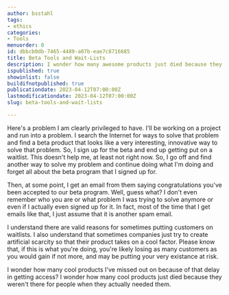 ```yaml
---
author: bsstahl
tags:
- ethics
categories:
- Tools
menuorder: 0
id: dbbcb0db-7465-4489-a07b-eae7c8716685
title: Beta Tools and Wait-Lists
description: I wonder how many awesome products just died because they weren't available for people when they actually needed them
ispublished: true
showinlist: false
buildifnotpublished: true
publicationdate: 2023-04-12T07:00:00Z
lastmodificationdate: 2023-04-12T07:00:00Z
slug: beta-tools-and-wait-lists

---
```

Here's a problem I am clearly privileged to have. I'll be working on a project and run into a problem. I search the Internet for ways to solve that problem and find a beta product that looks like a very interesting, innovative way to solve that problem. So, I sign up for the beta and end up getting put on a waitlist. This doesn't help me, at least not right now. So, I go off and find another way to solve my problem and continue doing what I'm doing and forget all about the beta program that I signed up for.

Then, at some point, I get an email from them saying congratulations you've been accepted to our beta program. Well, guess what? I don't even remember who you are or what problem I was trying to solve anymore or even if I actually even signed up for it. In fact, most of the time that I get emails like that, I just assume that it is another spam email.

I understand there are valid reasons for sometimes putting customers on waitlists. I also understand that sometimes companies just try to create artificial scarcity so that their product takes on a cool factor. Please know that, if this is what you're doing, you're likely losing as many customers as you would gain if not more, and may be putting your very existance at risk.

I wonder how many cool products I've missed out on because of that delay in getting access? I wonder how many cool products just died because they weren't there for people when they actually needed them.